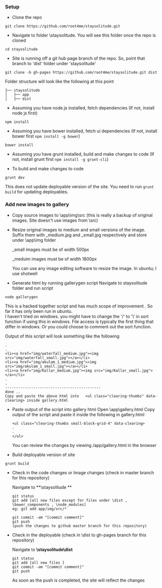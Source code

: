 ### Setup

- Clone the repo
```
git clone https://github.com/root4me/staysolitude.git
```    
- Navigate to folder \staysolitude. You will see this folder once the repo is cloned
```
cd staysolitude
```
- Site is running off a git hub page branch of the repo. So, point that branch to 'dist' folder under 'staysolitude'
```
git clone -b gh-pages https://github.com/root4me/staysolitude.git dist
```

  Folder structure will look like the following at this point
  ```
  ├── staysolitude
  │   ├── app
  │   ├── dist
  ```

- Assuming you have node.js installed, fetch dependencies (If not, install node js first)
```
npm install
```

- Assuming you have bower installed, fetch ui dependencies (If not, install bower first `npm install -g bower`)
```
bower install
```
- Assuming you have grunt installed, build and make changes to code (If not, install grunt first `npm install -g grunt-cli`)

- To build and make changes to code
```
grunt dev
```
  This does not update deployable version of the site. You need to run `grunt build` for updating deployables.

### Add new images to gallery
- Copy source images to \app\img\src (this is really a backup of original images. Site doesn't use images from \src)  

- Resize original images to medium and small versions of the image. Suffix them with _medium.jpg and _small.jpg respectively and store under \app\img folder  

  _small images must be of width 500px  

  _meduim images must be of width 1800px  

  You can use any image editing software to resize the image. In ubuntu; I use shotwell

- Generate html by running gallerygen script
  Navigate to staysolitude folder and run script
```
node gallerygen
```
This is a hacked together script and has much scope of improvement . So far it has only been run in ubuntu.  
I haven't tried on windows. you might have to change the '/' to '\\' in sort function if using this in windows. File access is typically the first thing that differ in windows. Or you could choose to comment out the sort function.

  Output of this script will look something like the following  

  ```
  .
  .
  <li><a href="img/waterfall_medium.jpg"><img src="img/waterfall_small.jpg"></a></li>
  <li><a href="img/akulam_1_medium.jpg"><img src="img/akulam_1_small.jpg"></a></li>
  <li><a href="img/Kallar_medium.jpg"><img src="img/Kallar_small.jpg"></a></li>
  .
  .
  --------------------------------------------
  done ..
  Copy and paste the above html into   <ul class="clearing-thumbs" data-clearing> inside gallery.html
  ```

- Paste output of the script into gallery html
  Open \app\gallery.html
  Copy output of the script and paste it inside the following in gallery.html
  ```
  <ul class="clearing-thumbs small-block-grid-4" data-clearing>
  .
  .
  </ul>
  ```

  You can review the changes by viewing /app/gallery.html in the browser

- Build deployable version of site
```
grunt build
```

- Check in the code changes or Image changes (check in master branch for this repository)  

  Navigate to **\staysolitude  **
  ```
  git status
  git add [all new files except for files under \dist , \bower_components , \node_modules]
  eg: git add app/img/src/*

  git commit -am "[commit comment]"
  git push
  (push the changes to github master branch for this repository)
  ```
- Check in the deployable (check in \dist to gh-pages branch for this repository)  

  Navigate to **\staysolitude\dist**

  ```
  git status
  git add [all new files ]
  git commit -am "[commit comment]"
  git push
  ```
  As soon as the push is completed, the site will reflect the changes
